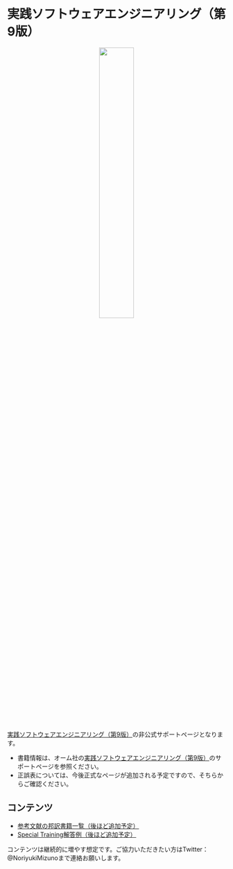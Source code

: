 # 実践ソフトウェアエンジニアリング（第9版）

<p align="center"><a href="https://www.ohmsha.co.jp/book/9784274227943/"><img width="40%" src="https://www.ohmsha.co.jp/Portals/0/book/small/978-4-274-22794-3.jpg" /></a></p>

<a href="https://www.ohmsha.co.jp/book/9784274227943/">実践ソフトウェアエンジニアリング（第9版）</a>の非公式サポートページとなります。

- 書籍情報は、オーム社の<a href="https://www.ohmsha.co.jp/book/9784274227943/">実践ソフトウェアエンジニアリング（第9版）</a>のサポートページを参照ください。
- 正誤表については、今後正式なページが追加される予定ですので、そちらからご確認ください。

## コンテンツ

- [参考文献の邦訳書籍一覧（後ほど追加予定）](./reference_jp/README.md)
- [Special Training解答例（後ほど追加予定）](./special_training/README.md)

コンテンツは継続的に増やす想定です。ご協力いただきたい方はTwitter：@NoriyukiMizunoまで連絡お願いします。

